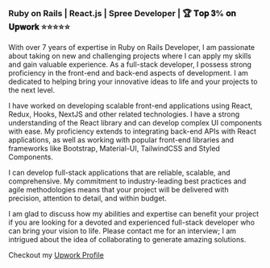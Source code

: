 ### Ruby on Rails | React.js | Spree Developer | 🏆 𝐓𝐨𝐩 𝟑% 𝐨𝐧 𝐔𝐩𝐰𝐨𝐫𝐤 ⭐⭐⭐⭐⭐

With over 7 years of expertise in Ruby on Rails Developer, I am passionate about taking on new and challenging projects where I can apply my skills and gain valuable experience. As a full-stack developer, I possess strong proficiency in the front-end and back-end aspects of development. I am dedicated to helping bring your innovative ideas to life and your projects to the next level.

I have worked on developing scalable front-end applications using React, Redux, Hooks, NextJS and other related technologies. I have a strong understanding of the React library and can develop complex UI components with ease. My proficiency extends to integrating back-end APIs with React applications, as well as working with popular front-end libraries and frameworks like Bootstrap, Material-UI, TailwindCSS and Styled Components.

I can develop full-stack applications that are reliable, scalable, and comprehensive. My commitment to industry-leading best practices and agile methodologies means that your project will be delivered with precision, attention to detail, and within budget.

I am glad to discuss how my abilities and expertise can benefit your project if you are looking for a devoted and experienced full-stack developer who can bring your vision to life. Please contact me for an interview; I am intrigued about the idea of collaborating to generate amazing solutions.

Checkout my [Upwork Profile](https://www.upwork.com/freelancers/~010a9994cd3a0af9c8)
